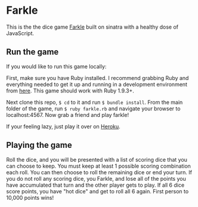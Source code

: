 Farkle
======

This is the the dice game [Farkle](http://en.wikipedia.org/wiki/Farkle) built on sinatra with a healthy dose of JavaScript.

Run the game
------------
If you would like to run this game locally:

First, make sure you have Ruby installed. I recommend grabbing Ruby and everything needed to get it up and running in a development environment from [here](http://railsinstaller.org/en). This game should work with Ruby 1.9.3+.

Next clone this repo, `$ cd` to it and run `$ bundle install`. From the main folder of the 
game, run `$ ruby farkle.rb` and navigate your browser to localhost:4567. Now grab a friend and play farkle!

If your feeling lazy, just play it over on [Heroku](http://radiant-taiga-1258.herokuapp.com/).

Playing the game
----------------

Roll the dice, and you will be presented with a list of scoring dice that you can choose to keep. You must keep at least 1 possible scoring combination each roll. You can then choose to roll the remaining dice or end your turn. If you do not roll any scoring dice, you Farkle, and lose all of the points you have accumulated that turn and the other player gets to play. If all 6 dice score points, you have "hot dice" and get to roll all 6 again. First person to 10,000 points wins!